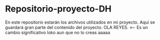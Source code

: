 # Repositorio-proyecto-DH
En este repositorio estarán los archivos utilizados en mi proyecto. Aquí se guardará gran parte del contenido del proyecto. OLA REYES. <-- Es un cambio significativo loko
aun que no lo creas aaaaa